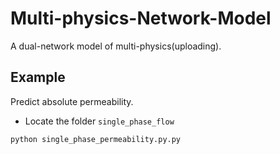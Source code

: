 # Multi-physics-Network-Model
A dual-network model of multi-physics(uploading).

## Example
Predict absolute permeability.

* Locate the folder ```single_phase_flow```
```
python single_phase_permeability.py.py
```
